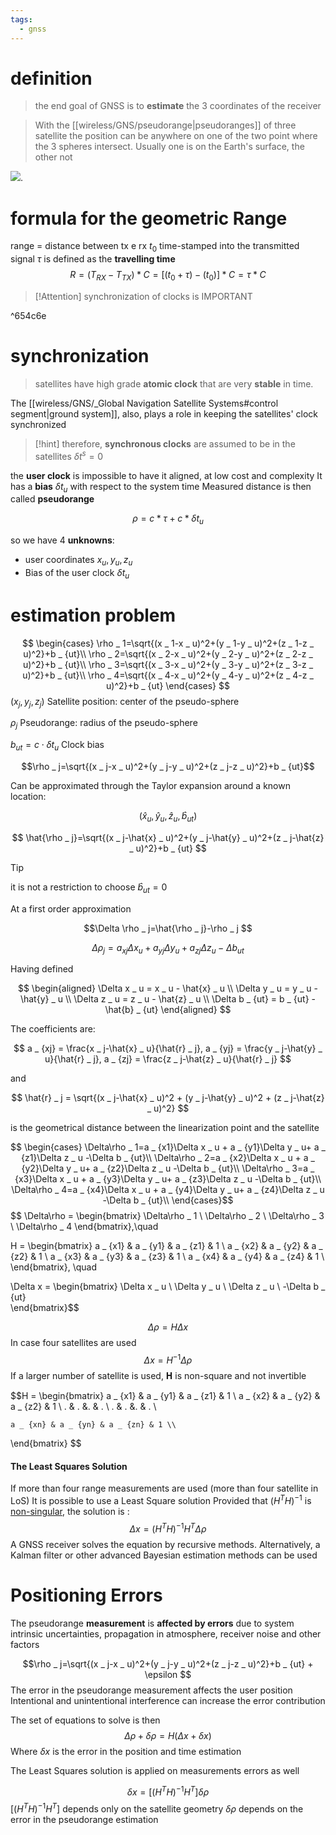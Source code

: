 ```yaml
---
tags:
  - gnss
---
```

# definition
> the end goal of GNSS is to **estimate** the 3 coordinates of the receiver


>With the [[wireless/GNS/pseudorange|pseudoranges]] of three satellite the position can be anywhere on one of the two point where the 3 spheres intersect. Usually one is on the Earth's surface, the other not

![](https://i.sstatic.net/e2g6M.jpg).


# formula for the geometric Range
range = distance between tx e rx
$t_0$ time-stamped into the transmitted signal 
$\tau$ is defined as the **travelling time**
$$R = (T_{RX} - T_{TX}) * C = [(t_0+\tau)-(t_0)]*C=\tau*C$$

> [!Attention] synchronization of clocks is IMPORTANT

^654c6e

# synchronization


> satellites have high grade **atomic clock** that are very **stable** in time.

The [[wireless/GNS/_Global Navigation Satellite Systems#control segment|ground system]], also, plays a role in keeping the satellites' clock synchronized

> [!hint] therefore, **synchronous clocks** are assumed to be in the satellites 
> $\delta t^s = 0$


the **user clock** is impossible to have it aligned, at low cost and complexity 
It has a **bias** $\delta t_u$ with respect to the system time
Measured distance is then called **pseudorange**

$$\rho=c*\tau+c*\delta t_u$$


so we have 4 **unknowns**:
- user coordinates $x_u, y_u, z_u$
- Bias of the user clock $\delta t_u$

# estimation problem 
$$
\begin{cases}
\rho _ 1=\sqrt{(x _ 1-x _ u)^2+(y _ 1-y _ u)^2+(z _ 1-z _ u)^2}+b _ {ut}\\
\rho _ 2=\sqrt{(x _ 2-x _ u)^2+(y _ 2-y _ u)^2+(z _ 2-z _ u)^2}+b _ {ut}\\
\rho _ 3=\sqrt{(x _ 3-x _ u)^2+(y _ 3-y _ u)^2+(z _ 3-z _ u)^2}+b _ {ut}\\
\rho _ 4=\sqrt{(x _ 4-x _ u)^2+(y _ 4-y _ u)^2+(z _ 4-z _ u)^2}+b _ {ut}
\end{cases}
$$
$(x _ j,y _ j,z _ j)$  Satellite position: center of the pseudo-sphere

$\rho _ j$ Pseudorange: radius of the pseudo-sphere

$b _ {ut}=c \cdot \delta t _ u$  Clock bias


$$\rho _ j=\sqrt{(x _ j-x _ u)^2+(y _ j-y _ u)^2+(z _ j-z _ u)^2}+b _ {ut}$$



Can be approximated through the Taylor expansion around a known location:

$$(\hat{x} _ u, \hat{y} _ u, \hat{z} _ u, \hat{b} _ {ut})$$

$$
\hat{\rho _ j}=\sqrt{(x _ j-\hat{x} _ u)^2+(y _ j-\hat{y} _ u)^2+(z _ j-\hat{z} _ u)^2}+b _ {ut}
$$

> [!tip]
>  it is not a restriction to choose $\hat{b} _ {ut}=0$


At a first order approximation

$$\Delta \rho _ j=\hat{\rho _ j}-\rho _ j $$

$$
\Delta \rho _ j=a _ {xj}\Delta x _ u + a _ {yj}\Delta y _ u+ a _ {zj}\Delta z _ u -\Delta b _ {ut}
$$

Having defined

$$
\begin{aligned}
\Delta x _ u = x _ u - \hat{x} _ u \\
\Delta y _ u = y _ u - \hat{y} _ u \\
\Delta z _ u = z _ u - \hat{z} _ u \\
\Delta b _ {ut} = b _ {ut} - \hat{b} _ {ut}
\end{aligned}
$$

The coefficients are: 

$$
a _ {xj} = \frac{x _ j-\hat{x} _ u}{\hat{r} _ j},
a _ {yj} = \frac{y _ j-\hat{y} _ u}{\hat{r} _ j},
a _ {zj} = \frac{z _ j-\hat{z} _ u}{\hat{r} _ j}
$$

and

$$
\hat{r} _ j = \sqrt{(x _ j-\hat{x} _ u)^2 + (y _ j-\hat{y} _ u)^2 + (z _ j-\hat{z} _ u)^2}
$$

is the geometrical distance between the linearization point and the satellite



$$
\begin{cases}
\Delta\rho _ 1=a _ {x1}\Delta x _ u + a _ {y1}\Delta y _ u+ a _ {z1}\Delta z _ u -\Delta b _ {ut}\\
\Delta\rho _ 2=a _ {x2}\Delta x _ u + a _ {y2}\Delta y _ u+ a _ {z2}\Delta z _ u -\Delta b _ {ut}\\
\Delta\rho _ 3=a _ {x3}\Delta x _ u + a _ {y3}\Delta y _ u+ a _ {z3}\Delta z _ u -\Delta b _ {ut}\\
\Delta\rho _ 4=a _ {x4}\Delta x _ u + a _ {y4}\Delta y _ u+ a _ {z4}\Delta z _ u -\Delta b _ {ut}\\
\end{cases}$$
$$
\Delta\rho = 
\begin{bmatrix}
    \Delta\rho _ 1 \\
    \Delta\rho _ 2 \\
    \Delta\rho _ 3 \\
    \Delta\rho _ 4
\end{bmatrix},\quad

H = 
\begin{bmatrix}
	a _ {x1} & a _ {y1} & a _ {z1} & 1 \\
	a _ {x2} & a _ {y2} & a _ {z2} & 1 \\
	a _ {x3} & a _ {y3} & a _ {z3} & 1 \\
	a _ {x4} & a _ {y4} & a _ {z4} & 1 \\
\end{bmatrix}, \quad

\Delta x = 
\begin{bmatrix}
	\Delta x _ u \\
	\Delta y _ u \\
	\Delta z _ u \\
	-\Delta b _ {ut}  
\end{bmatrix}$$



$$\Delta \rho = H \Delta x$$
In case four satellites are used
$$\Delta x = H^{-1}\Delta \rho$$
If a larger number of satellite is used, 𝐇 is non-square and not invertible


$$H = 
\begin{bmatrix}
	a _ {x1} & a _ {y1} & a _ {z1} & 1 \\
	a _ {x2} & a _ {y2} & a _ {z2} & 1 \\
	. & . &. & . \\
	. & . &. & . \\
	
	a _ {xn} & a _ {yn} & a _ {zn} & 1 \\
\end{bmatrix}
$$
#### The Least Squares Solution
If more than four range measurements are used (more than four satellite in LoS)
It is possible to use a Least Square solution
Provided that $(H^T H)^{-1}$  is [non-singular](https://en.wikipedia.org/wiki/Invertible_matrix), the solution is : 
$$\Delta x = (H^TH)^{-1}H^T \Delta \rho$$
A GNSS receiver solves the equation by recursive methods.
Alternatively, a Kalman filter or other advanced Bayesian estimation methods can be used
# Positioning Errors


The pseudorange **measurement** is **affected by errors** due to system intrinsic uncertainties, propagation in atmosphere, receiver noise and other factors

$$\rho _ j=\sqrt{(x _ j-x _ u)^2+(y _ j-y _ u)^2+(z _ j-z _ u)^2}+b _ {ut} + \epsilon  $$
The error in the pseudorange measurement affects the user position
Intentional and unintentional interference can increase the error contribution

The set of equations to solve is then
$$\Delta \rho + \delta \rho = H(\Delta x + \delta x)$$
Where $\delta x$ is the error in the position and time estimation

The Least Squares solution is applied on measurements errors as well

$$\delta x = [(H^TH)^{-1}H^T]\delta \rho$$
$[(H^TH)^{-1}H^T]$ depends only on the satellite geometry
$\delta \rho$ depends on the error in the pseudorange estimation
